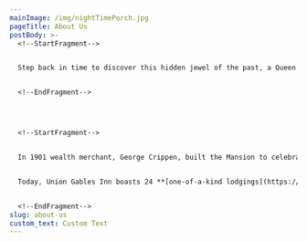 ```yaml
---
mainImage: /img/nightTimePorch.jpg
pageTitle: About Us
postBody: >-
  <!--StartFragment-->


  Step back in time to discover this hidden jewel of the past, a Queen Anne Victorian Mansion refurbished as a Saratoga Springs hotel. Situated less than a ten-minute walk from downtown Saratoga Springs and one and half blocks from the [Saratoga Race Course](/), Union Gables Inn offers a premier location and unparalleled old-world hospitality for travelers seeking a unique experience for their visit to upstate New York.


  <!--EndFragment-->




  <!--StartFragment-->


  In 1901 wealth merchant, George Crippen, built the Mansion to celebrate his success. Designed by Architect R. Newton Bresee, it rightfully earned its nickname ‘Sunnyside House’, with its many unique features, designed to allow sunshine to cascade through different angles in the house and vary through the seasons.


  Today, Union Gables Inn boasts 24 **[one-of-a-kind lodgings](https://uniongablesinnus.smartweb-04.bookassist.com/en/lodging-saratoga-springs/)**, some with private patios, soaking tubs, or modern kitchens and living rooms. The lush Perennial gardens stretch over an acre, with a Romanesque outdoor pool, stone fountains, and patio seating. Discover a quiet haven in the center of Historic Saratoga, where guests can linger on the wraparound porch or relax in the classically-decorated living room after a fresh a la carte breakfast each morning. 


  <!--EndFragment-->
slug: about-us
custom_text: Custom Text
---
```

